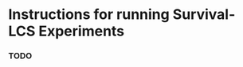 # Instructions for running Survival-LCS Experiments

### TODO

<!-- sim_full_pipeline_LCS.py

There's two main files that will need a few tweaks- updating file names and modifying any run parameters, as follows:

 - sim_full_pipeline_LCS.py
	Line 22 - update system path
	Line 59 - update home directory for output files 
	Line 60 - specify which models to include
	Line 63 - specify censoring proportions
	Line 64 - specify the number of features
	Line 65 - specify the minor allele frequencies (used by gametes)
	Line 73 - set simulated = True for simulated runs
	Line 75 - set lcs_run = True to run the survival-ExSTraCS algorithm in addition to the data simulation
	Line 134 - optional, edit number of iterations, cv folds. Can also set to default.

 - survival_LCS_pipeline.py
	Line 60 - modify any default parameters as needed (optional)


You'll need to create the following folders and subfolders, INSIDE of the home directory for output files:
cv_sim_data (with subfolders: cv_me, cv_epi, cv_het, cv_add)
pickled_cv_models (with subfolders: me, epi, het, add)
sim_lcs_output (with subfolders: me, epi, het, add)


Simulated data from Gametes is in the "simulated_datasets" folder. The script "survival_data_siumulator.py" calls "importGametes.py" to parse the gametes model files and generate survival data.  -->

